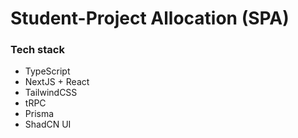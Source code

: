 # Student-Project Allocation (SPA) 

### Tech stack

- TypeScript
- NextJS + React
- TailwindCSS
- tRPC
- Prisma
- ShadCN UI
